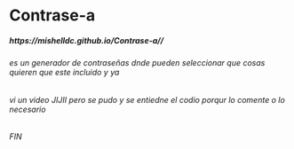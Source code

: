 # Contrase-a
<h5>https://mishelldc.github.io/Contrase-a//<h5>
<h6> es un generador de contraseñas dnde pueden seleccionar que cosas quieren que este incluido y ya</h6>
<H6>vi un video JIJII pero se pudo y se entiedne el codio porqur lo comente o lo necesario</H6>
<h6>FIN</h6>
